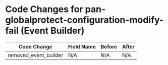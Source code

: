 # Code Changes for pan-globalprotect-configuration-modify-fail (Event Builder)

| Code Change | Field Name | Before | After |
|-------------|------------|--------|-------|
| removed_event_builder | N/A | N/A | N/A |